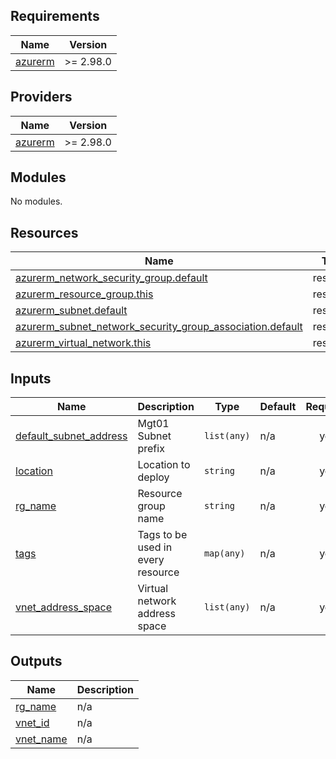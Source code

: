 ## Requirements

| Name | Version |
|------|---------|
| <a name="requirement_azurerm"></a> [azurerm](#requirement\_azurerm) | >= 2.98.0 |

## Providers

| Name | Version |
|------|---------|
| <a name="provider_azurerm"></a> [azurerm](#provider\_azurerm) | >= 2.98.0 |

## Modules

No modules.

## Resources

| Name | Type |
|------|------|
| [azurerm_network_security_group.default](https://registry.terraform.io/providers/hashicorp/azurerm/latest/docs/resources/network_security_group) | resource |
| [azurerm_resource_group.this](https://registry.terraform.io/providers/hashicorp/azurerm/latest/docs/resources/resource_group) | resource |
| [azurerm_subnet.default](https://registry.terraform.io/providers/hashicorp/azurerm/latest/docs/resources/subnet) | resource |
| [azurerm_subnet_network_security_group_association.default](https://registry.terraform.io/providers/hashicorp/azurerm/latest/docs/resources/subnet_network_security_group_association) | resource |
| [azurerm_virtual_network.this](https://registry.terraform.io/providers/hashicorp/azurerm/latest/docs/resources/virtual_network) | resource |

## Inputs

| Name | Description | Type | Default | Required |
|------|-------------|------|---------|:--------:|
| <a name="input_default_subnet_address"></a> [default\_subnet\_address](#input\_default\_subnet\_address) | Mgt01 Subnet prefix | `list(any)` | n/a | yes |
| <a name="input_location"></a> [location](#input\_location) | Location to deploy | `string` | n/a | yes |
| <a name="input_rg_name"></a> [rg\_name](#input\_rg\_name) | Resource group name | `string` | n/a | yes |
| <a name="input_tags"></a> [tags](#input\_tags) | Tags to be used in every resource | `map(any)` | n/a | yes |
| <a name="input_vnet_address_space"></a> [vnet\_address\_space](#input\_vnet\_address\_space) | Virtual network address space | `list(any)` | n/a | yes |

## Outputs

| Name | Description |
|------|-------------|
| <a name="output_rg_name"></a> [rg\_name](#output\_rg\_name) | n/a |
| <a name="output_vnet_id"></a> [vnet\_id](#output\_vnet\_id) | n/a |
| <a name="output_vnet_name"></a> [vnet\_name](#output\_vnet\_name) | n/a |
